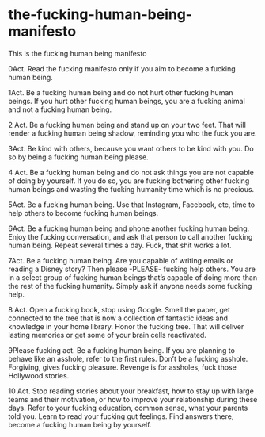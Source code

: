 # the-fucking-human-being-manifesto
This is the fucking human being manifesto

0Act. Read the fucking manifesto only if you aim to become a fucking human being.

1Act. Be a fucking human being and do not hurt other fucking human beings. If you hurt other fucking human beings, you are a fucking animal and not a fucking human being.

2 Act. Be a fucking human being and stand up on your two feet. That will render a fucking human being shadow, reminding you who the fuck you are.

3Act. Be kind with others, because you want others to be kind with you. Do so by being a fucking human being please.

4 Act. Be a fucking human being and do not ask things you are not capable of doing by yourself. If you do so, you are fucking bothering other fucking human beings and wasting the fucking humanity time which is no precious.

5Act. Be a fucking human being. Use that Instagram, Facebook, etc, time to help others to become fucking human beings.

6Act. Be a fucking human being and phone another fucking human being. Enjoy the fucking conversation, and ask that person to call another fucking human being. Repeat several times a day. Fuck, that shit works a lot.

7Act. Be a fucking human being. Are you capable of writing emails or reading a Disney story? Then please -PLEASE- fucking help others. You are in a select group of fucking human beings that’s capable of doing more than the rest of the fucking humanity. Simply ask if anyone needs some fucking help.

8 Act. Open a fucking book, stop using Google. Smell the paper, get connected to the tree that is now a collection of fantastic ideas and knowledge in your home library. Honor the fucking tree. That will deliver lasting memories or get some of your brain cells reactivated.

9Please fucking act. Be a fucking human being. If you are planning to behave like an asshole, refer to the first rules. Don’t be a fucking asshole. Forgiving, gives fucking pleasure. Revenge is for assholes, fuck those Hollywood stories.

10 Act. Stop reading stories about your breakfast, how to stay up with large teams and their motivation, or how to improve your relationship during these days. Refer to your fucking education, common sense, what your parents told you. Learn to read your fucking gut feelings. Find answers there, become a fucking human being by yourself.
